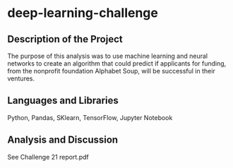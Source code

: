 # deep-learning-challenge
## Description of the Project
The purpose of this analysis was to use machine learning and neural networks to create an algorithm that could predict if applicants for funding, from the nonprofit foundation Alphabet Soup, will be successful in their ventures. 


## Languages and Libraries
Python, Pandas, SKlearn, TensorFlow, Jupyter Notebook


## Analysis and Discussion
See Challenge 21 report.pdf